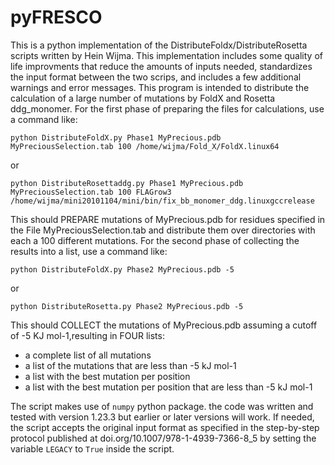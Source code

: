 # pyFRESCO
This is a python implementation of the DistributeFoldx/DistributeRosetta scripts written by Hein Wijma.
This implementation includes some quality of life improvments that reduce the amounts of inputs needed, 
standardizes the input format between the two scrips, and includes a few additional warnings and error messages. 
This program is intended to distribute the calculation of a large number of mutations by FoldX and Rosetta ddg_monomer.
For the first phase of preparing the files for calculations, use a command like:

```
python DistributeFoldX.py Phase1 MyPrecious.pdb MyPreciousSelection.tab 100 /home/wijma/Fold_X/FoldX.linux64
```
or 
```
python DistributeRosettaddg.py Phase1 MyPrecious.pdb MyPreciousSelection.tab 100 FLAGrow3 /home/wijma/mini20101104/mini/bin/fix_bb_monomer_ddg.linuxgccrelease
```

This should PREPARE mutations of MyPrecious.pdb for residues specified in the File MyPreciousSelection.tab and 
distribute them over directories with each a 100 different mutations. For the second phase of collecting the results into a list, use a command like:

```
python DistributeFoldX.py Phase2 MyPrecious.pdb -5
```
or 
```
python DistributeRosetta.py Phase2 MyPrecious.pdb -5
```

This should COLLECT the mutations of MyPrecious.pdb assuming a cutoff of -5 KJ mol-1,resulting in FOUR lists:
- a complete list of all mutations
- a list of the mutations that are less than -5 kJ mol-1
- a list with the best mutation per position
- a list with the best mutation per position that are less than -5 kJ mol-1

The script makes use of `numpy` python package. the code was written and tested with version 1.23.3 but earlier or later versions will work. 
If needed, the script accepts the original input format as specified in the step-by-step protocol published at doi.org/10.1007/978-1-4939-7366-8_5 by setting the variable `LEGACY` to `True` inside the script.
